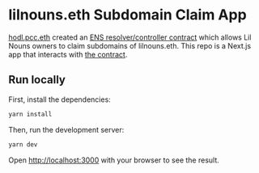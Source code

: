# lilnouns.eth Subdomain Claim App

[hodl.pcc.eth](https://twitter.com/hodl_pcc) created an [ENS resolver/controller contract](https://discourse.lilnouns.wtf/t/lilnouns-eth-subdomains-for-holders/239) which allows Lil Nouns owners to claim subdomains of lilnouns.eth. This repo is a Next.js app that interacts with [the contract](https://etherscan.io/address/0x27c4f6ff6935537c9cc05f4eb40e666d8f328918).

## Run locally

First, install the dependencies:

```bash
yarn install
```

Then, run the development server:

```bash
yarn dev
```

Open [http://localhost:3000](http://localhost:3000) with your browser to see the result.
